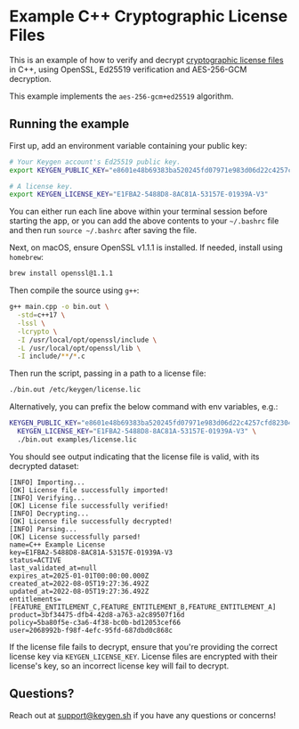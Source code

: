 # Example C++ Cryptographic License Files

This is an example of how to verify and decrypt [cryptographic license files](https://keygen.sh/docs/api/cryptography/#cryptographic-lic)
in C++, using OpenSSL, Ed25519 verification and AES-256-GCM decryption.

This example implements the `aes-256-gcm+ed25519` algorithm.

## Running the example

First up, add an environment variable containing your public key:

```bash
# Your Keygen account's Ed25519 public key.
export KEYGEN_PUBLIC_KEY="e8601e48b69383ba520245fd07971e983d06d22c4257cfd82304601479cee788"

# A license key.
export KEYGEN_LICENSE_KEY="E1FBA2-5488D8-8AC81A-53157E-01939A-V3"
```

You can either run each line above within your terminal session before
starting the app, or you can add the above contents to your `~/.bashrc`
file and then run `source ~/.bashrc` after saving the file.

Next, on macOS, ensure OpenSSL v1.1.1 is installed. If needed, install
using `homebrew`:

```bash
brew install openssl@1.1.1
```

Then compile the source using `g++`:

```bash
g++ main.cpp -o bin.out \
  -std=c++17 \
  -lssl \
  -lcrypto \
  -I /usr/local/opt/openssl/include \
  -L /usr/local/opt/openssl/lib \
  -I include/**/*.c
```

Then run the script, passing in a path to a license file:

```bash
./bin.out /etc/keygen/license.lic
```

Alternatively, you can prefix the below command with env variables, e.g.:

```bash
KEYGEN_PUBLIC_KEY="e8601e48b69383ba520245fd07971e983d06d22c4257cfd82304601479cee788" \
  KEYGEN_LICENSE_KEY="E1FBA2-5488D8-8AC81A-53157E-01939A-V3" \
  ./bin.out examples/license.lic
```

You should see output indicating that the license file is valid, with its
decrypted dataset:

```
[INFO] Importing...
[OK] License file successfully imported!
[INFO] Verifying...
[OK] License file successfully verified!
[INFO] Decrypting...
[OK] License file successfully decrypted!
[INFO] Parsing...
[OK] License successfully parsed!
name=C++ Example License
key=E1FBA2-5488D8-8AC81A-53157E-01939A-V3
status=ACTIVE
last_validated_at=null
expires_at=2025-01-01T00:00:00.000Z
created_at=2022-08-05T19:27:36.492Z
updated_at=2022-08-05T19:27:36.492Z
entitlements=[FEATURE_ENTITLEMENT_C,FEATURE_ENTITLEMENT_B,FEATURE_ENTITLEMENT_A]
product=3bf34475-dfb4-42d8-a763-a2c89507f16d
policy=5ba80f5e-c3a6-4f38-bc0b-bd12053cef66
user=2068992b-f98f-4efc-95fd-687dbd0c868c
```

If the license file fails to decrypt, ensure that you're providing the correct
license key via `KEYGEN_LICENSE_KEY`. License files are encrypted with their
license's key, so an incorrect license key will fail to decrypt.

## Questions?

Reach out at [support@keygen.sh](mailto:support@keygen.sh) if you have any
questions or concerns!
